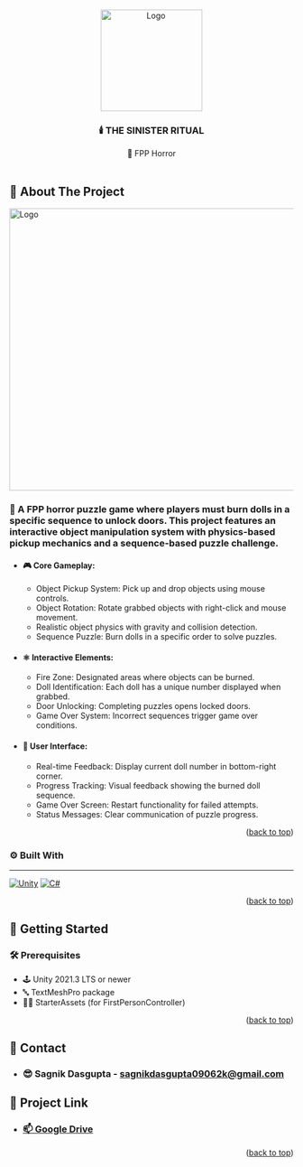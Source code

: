 <!-- Improved compatibility of back to top link: See: https://github.com/othneildrew/Best-README-Template/pull/73 -->
<a id="readme-top"></a>
<!--
*** Thanks for checking out the Best-README-Template. If you have a suggestion
*** that would make this better, please fork the repo and create a pull request
*** or simply open an issue with the tag "enhancement".
*** Don't forget to give the project a star!
*** Thanks again! Now go create something AMAZING! :D
-->

<!-- PROJECT SHIELDS -->
<!--
*** I'm using markdown "reference style" links for readability.
*** Reference links are enclosed in brackets [ ] instead of parentheses ( ).
*** See the bottom of this document for the declaration of the reference variables
*** for contributors-url, forks-url, etc. This is an optional, concise syntax you may use.
*** https://www.markdownguide.org/basic-syntax/#reference-style-links
-->
<!-- PROJECT LOGO -->
<br />
<div align="center">
  <img src="https://media.githubusercontent.com/media/pro-grammer-SD/The-Sinister-Ritual/refs/heads/main/Logo/Logo.jpg" alt="Logo" width="180" height="180">

  <h3 align="center">🕯️ THE SINISTER RITUAL</h3>

  <p align="center">
    🥶 FPP Horror
    <br />
    <br />
</div>

<!-- ABOUT THE PROJECT -->
## 💁 About The Project

<img src="https://media.githubusercontent.com/media/pro-grammer-SD/The-Sinister-Ritual/refs/heads/main/Assets/Image Sequence_001_0010.jpg" alt="Logo" width="1000" height="500">

### 🧩 A FPP horror puzzle game where players must burn dolls in a specific sequence to unlock doors. This project features an interactive object manipulation system with physics-based pickup mechanics and a sequence-based puzzle challenge.

- #### 🎮 Core Gameplay:
  * Object Pickup System: Pick up and drop objects using mouse controls.
  * Object Rotation: Rotate grabbed objects with right-click and mouse movement.
  * Realistic object physics with gravity and collision detection.
  * Sequence Puzzle: Burn dolls in a specific order to solve puzzles.

- #### ⚛️ Interactive Elements:
  * Fire Zone: Designated areas where objects can be burned.
  * Doll Identification: Each doll has a unique number displayed when grabbed.
  * Door Unlocking: Completing puzzles opens locked doors.
  * Game Over System: Incorrect sequences trigger game over conditions.

- #### 🎨 User Interface:
  * Real-time Feedback: Display current doll number in bottom-right corner.
  * Progress Tracking: Visual feedback showing the burned doll sequence.
  * Game Over Screen: Restart functionality for failed attempts.
  * Status Messages: Clear communication of puzzle progress.
  <p align="right">(<a href="#readme-top">back to top</a>)</p>

### ⚙️ Built With
---

[![Unity][Unity.com]][Unity-url] [![C#][CSharp.net]][CSharp-url]

<p align="right">(<a href="#readme-top">back to top</a>)</p>

<!-- GETTING STARTED -->
## 🌟 Getting Started
### 🛠️ Prerequisites

* 🕹️ Unity 2021.3 LTS or newer
* 🔤 TextMeshPro package
* 🧑‍🦱 StarterAssets (for FirstPersonController)
<p align="right">(<a href="#readme-top">back to top</a>)</p>

<!-- CONTACT -->
## 📲 Contact

- ### 😎 Sagnik Dasgupta - sagnikdasgupta09062k@gmail.com

## 🔗 Project Link
- ### [📫 Google Drive](https://drive.google.com/drive/folders/1U0juNJBeRMD2M-Y_H17_AFFdqYrG6zx8?usp=sharing)

<p align="right">(<a href="#readme-top">back to top</a>)</p>

<!-- MARKDOWN LINKS & IMAGES -->
<!-- https://www.markdownguide.org/basic-syntax/#reference-style-links -->
[contributors-shield]: https://img.shields.io/github/contributors/othneildrew/Best-README-Template.svg?style=for-the-badge
[contributors-url]: https://github.com/othneildrew/Best-README-Template/graphs/contributors
[forks-shield]: https://img.shields.io/github/forks/othneildrew/Best-README-Template.svg?style=for-the-badge
[forks-url]: https://github.com/othneildrew/Best-README-Template/network/members
[stars-shield]: https://img.shields.io/github/stars/othneildrew/Best-README-Template.svg?style=for-the-badge
[stars-url]: https://github.com/othneildrew/Best-README-Template/stargazers
[issues-shield]: https://img.shields.io/github/issues/othneildrew/Best-README-Template.svg?style=for-the-badge
[issues-url]: https://github.com/othneildrew/Best-README-Template/issues
[license-shield]: https://img.shields.io/github/license/othneildrew/Best-README-Template.svg?style=for-the-badge
[license-url]: https://github.com/othneildrew/Best-README-Template/blob/master/LICENSE.txt
[linkedin-shield]: https://img.shields.io/badge/-LinkedIn-black.svg?style=for-the-badge&logo=linkedin&colorB=555
[linkedin-url]: https://linkedin.com/in/othneildrew
[product-screenshot]: images/screenshot.png
[Next.js]: https://img.shields.io/badge/next.js-000000?style=for-the-badge&logo=nextdotjs&logoColor=white
[Next-url]: https://nextjs.org/
[React.js]: https://img.shields.io/badge/React-20232A?style=for-the-badge&logo=react&logoColor=61DAFB
[React-url]: https://reactjs.org/
[Vue.js]: https://img.shields.io/badge/Vue.js-35495E?style=for-the-badge&logo=vuedotjs&logoColor=4FC08D
[Vue-url]: https://vuejs.org/
[Angular.io]: https://img.shields.io/badge/Angular-DD0031?style=for-the-badge&logo=angular&logoColor=white
[Angular-url]: https://angular.io/
[Svelte.dev]: https://img.shields.io/badge/Svelte-4A4A55?style=for-the-badge&logo=svelte&logoColor=FF3E00
[Svelte-url]: https://svelte.dev/
[Laravel.com]: https://img.shields.io/badge/Laravel-FF2D20?style=for-the-badge&logo=laravel&logoColor=white
[Laravel-url]: https://laravel.com
[Bootstrap.com]: https://img.shields.io/badge/Bootstrap-563D7C?style=for-the-badge&logo=bootstrap&logoColor=white
[Bootstrap-url]: https://getbootstrap.com
[JQuery.com]: https://img.shields.io/badge/jQuery-0769AD?style=for-the-badge&logo=jquery&logoColor=white
[JQuery-url]: https://jquery.com 
[Unity.com]: https://img.shields.io/badge/Unity-100000?style=for-the-badge&logo=unity&logoColor=white
[Unity-url]: https://unity.com/

[CSharp.net]: https://img.shields.io/badge/C%23-239120?style=for-the-badge&logo=c-sharp&logoColor=white
[CSharp-url]: https://learn.microsoft.com/en-us/dotnet/csharp/
